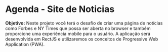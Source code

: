 # Agenda - Site de Noticias 

**Objetivo:** Neste projeto você terá o desafio de criar uma página de notícias como Forbes e NY Times que possa ser aberta no browser e também proporcione uma experiência mobile para o usuário. A aplicação será desenvolvida em RectJS e utilizaremos os conceitos de Progressive Web Application (PWA).
